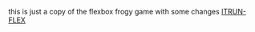 this is just a copy of the flexbox frogy game with some changes
<a href='https://itrun-flex.netlify.com'>ITRUN-FLEX</a>
